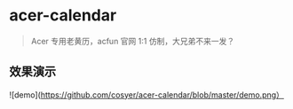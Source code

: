 # acer-calendar

> Acer 专用老黄历，acfun 官网 1:1 仿制，大兄弟不来一发？

## 效果演示

![demo](https://github.com/cosyer/acer-calendar/blob/master/demo.png）
